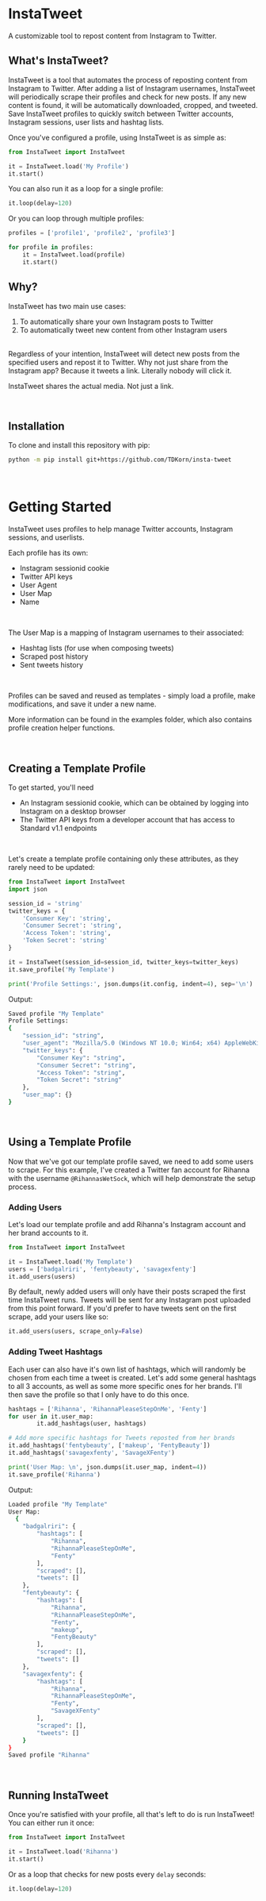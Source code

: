 # InstaTweet
A customizable tool to repost content from Instagram to Twitter.

## What's InstaTweet?

InstaTweet is a tool that automates the process of reposting content from Instagram to Twitter. After adding a list of Instagram usernames, InstaTweet will periodically scrape their profiles and check for new posts. If any new content is found, it will be automatically downloaded, cropped, and tweeted. Save InstaTweet profiles to quickly switch between Twitter accounts, Instagram sessions, user lists and hashtag lists.

Once you've configured a profile, using InstaTweet is as simple as:

```python
from InstaTweet import InstaTweet

it = InstaTweet.load('My Profile')
it.start()
```

You can also run it as a loop for a single profile:

```python
it.loop(delay=120)
```
Or you can loop through multiple profiles:
```python
profiles = ['profile1', 'profile2', 'profile3']

for profile in profiles:
    it = InstaTweet.load(profile)
    it.start()
```

## Why?
InstaTweet has two main use cases:
1. To automatically share your own Instagram posts to Twitter 
2. To automatically tweet new content from other Instagram users

<br>Regardless of your intention, InstaTweet will detect new posts from the specified users and repost it to Twitter. 
Why not just share from the Instagram app? Because it tweets a link. Literally nobody will click it.


InstaTweet shares the actual media. Not just a link.

<br>

## Installation
To clone and install this repository with pip:
```bash
python -m pip install git+https://github.com/TDKorn/insta-tweet
```
<br>

# Getting Started
InstaTweet uses profiles to help manage Twitter accounts, Instagram sessions, and userlists.

Each profile has its own:
* Instagram sessionid cookie 
* Twitter API keys
* User Agent 
* User Map
* Name
 
<br>

The User Map is a mapping of Instagram usernames to their associated:
* Hashtag lists (for use when composing tweets)
* Scraped post history
* Sent tweets history

<br>

Profiles can be saved and reused as templates - simply load a profile, make modifications, and save it under a new name.

More information can be found in the examples folder, which also contains profile creation helper functions.

<br>

## Creating a Template Profile
To get started, you'll need 
* An Instagram sessionid cookie, which can be obtained by logging into Instagram on a desktop browser
* The Twitter API keys from a developer account that has access to Standard v1.1 endpoints

<br>

Let's create a template profile containing only these attributes, as they rarely need to be updated:

```python
from InstaTweet import InstaTweet
import json

session_id = 'string'
twitter_keys = {
    'Consumer Key': 'string',
    'Consumer Secret': 'string',
    'Access Token': 'string',
    'Token Secret': 'string'
}

it = InstaTweet(session_id=session_id, twitter_keys=twitter_keys)
it.save_profile('My Template')

print('Profile Settings:', json.dumps(it.config, indent=4), sep='\n')
```
Output:
```bash
Saved profile "My Template"
Profile Settings:
{
    "session_id": "string",
    "user_agent": "Mozilla/5.0 (Windows NT 10.0; Win64; x64) AppleWebKit/537.36 (KHTML, like Gecko) Chrome/96.0.4664.110 Safari/537.36",
    "twitter_keys": {
        "Consumer Key": "string",
        "Consumer Secret": "string",
        "Access Token": "string",
        "Token Secret": "string"
    },
    "user_map": {}
}
```
<br>

## Using a Template Profile
Now that we've got our template profile saved, we need to add some users to scrape. For this example, I've created a Twitter fan account for Rihanna with the username `@RihannasWetSock`, which will help demonstrate the setup process.


### Adding Users
Let's load our template profile and add Rihanna's Instagram account and her brand accounts to it.
```python
from InstaTweet import InstaTweet

it = InstaTweet.load('My Template')
users = ['badgalriri', 'fentybeauty', 'savagexfenty']
it.add_users(users)
```

By default, newly added users will only have their posts scraped the first time InstaTweet runs. Tweets will be sent for any Instagram post uploaded from this point forward.
If you'd prefer to have tweets sent on the first scrape, add your users like so:
```python
it.add_users(users, scrape_only=False)
```

### Adding Tweet Hashtags
Each user can also have it's own list of hashtags, which will randomly be chosen from each time a tweet is created. Let's add some general hashtags to all 3 accounts, as well as some more specific ones for her brands. I'll then save the profile so that I only have to do this once.

```python
hashtags = ['Rihanna', 'RihannaPleaseStepOnMe', 'Fenty']
for user in it.user_map:
        it.add_hashtags(user, hashtags)

# Add more specific hashtags for Tweets reposted from her brands
it.add_hashtags('fentybeauty', ['makeup', 'FentyBeauty'])
it.add_hashtags('savagexfenty', 'SavageXFenty')

print('User Map: \n', json.dumps(it.user_map, indent=4))
it.save_profile('Rihanna')
```

Output:
```bash
Loaded profile "My Template"
User Map:
  {
    "badgalriri": {
        "hashtags": [
            "Rihanna",
            "RihannaPleaseStepOnMe",
            "Fenty"
        ],
        "scraped": [],
        "tweets": []
    },
    "fentybeauty": {
        "hashtags": [
            "Rihanna",
            "RihannaPleaseStepOnMe",
            "Fenty",
            "makeup",
            "FentyBeauty"
        ],
        "scraped": [],
        "tweets": []
    },
    "savagexfenty": {
        "hashtags": [
            "Rihanna",
            "RihannaPleaseStepOnMe",
            "Fenty",
            "SavageXFenty"
        ],
        "scraped": [],
        "tweets": []
    }
}
Saved profile "Rihanna"
```
<br>

## Running InstaTweet
Once you're satisfied with your profile, all that's left to do is run InstaTweet! You can either run it once:
```python
from InstaTweet import InstaTweet

it = InstaTweet.load('Rihanna')
it.start()
```
Or as a loop that checks for new posts every `delay` seconds:
```python
it.loop(delay=120)
```
